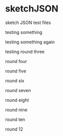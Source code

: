 # sketchJSON
sketch JSON test files


testing something

testing something again

testing round three

round four

round five

round six

round seven

round eight

round nine

round ten

round 12